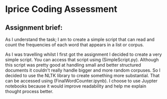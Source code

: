# Iprice Coding Assessment

## Assignment brief:
As I understand the task; I am to create a simple script that can read and count the frequencies of each word that appears in a list or corpus.

As I was travelling whilst I first got the assignment I decided to create a very simple script. You can access that script using (SimpleScript.py). Although this script was pretty good at handling small and better structured documents it couldn't really handle bigger and more random corpuses. So I decided to use the NLTK library to create something more substantial. That can be accessed using (FinalWordCounter.ipynb). I choose to use Juypter notebooks because it would improve readability and help me explain thought process better. 

